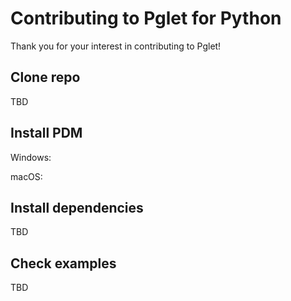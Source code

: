 # Contributing to Pglet for Python

Thank you for your interest in contributing to Pglet!

## Clone repo

TBD

## Install PDM

Windows:

macOS:

## Install dependencies

TBD

## Check examples

TBD